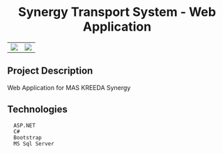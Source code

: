 <h1 align="center"> Synergy Transport System - Web Application </h1>

<table>
  <tr>
    <td>
      <img src="https://user-images.githubusercontent.com/74088854/209474287-735eedcf-f40a-42e8-91c5-9037ec8c9b51.jpg">
    </td>
    <td>
      <img src="https://user-images.githubusercontent.com/74088854/209474696-d70681f2-5b9f-4662-9054-43f9cda2b035.jpg">
    </td>
  </tr>
</table>

## Project Description
Web Application for MAS KREEDA Synergy
## Technologies
```
  ASP.NET
  C#
  Bootstrap
  MS Sql Server
```
